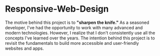 # Responsive-Web-Design

The motive behind this project is to **"sharpen the knife."** As a seasoned developer, I've had the opportunity to work with many advanced and modern technologies. However, I realize that I don't consistently use all the concepts I've learned over the years. The intention behind this project is to revisit the fundamentals to build more accessible and user-friendly websites and apps.
